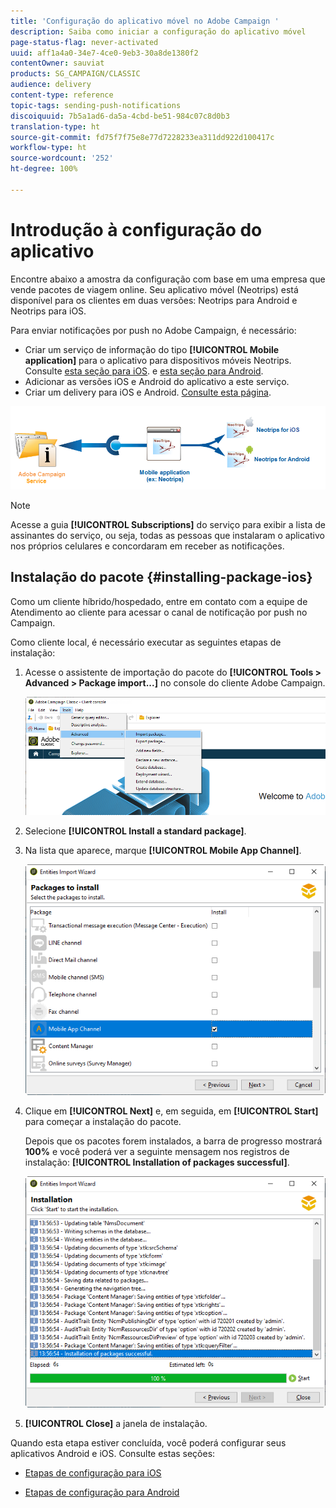 ```yaml
---
title: 'Configuração do aplicativo móvel no Adobe Campaign '
description: Saiba como iniciar a configuração do aplicativo móvel
page-status-flag: never-activated
uuid: aff1a4a0-34e7-4ce0-9eb3-30a8de1380f2
contentOwner: sauviat
products: SG_CAMPAIGN/CLASSIC
audience: delivery
content-type: reference
topic-tags: sending-push-notifications
discoiquuid: 7b5a1ad6-da5a-4cbd-be51-984c07c8d0b3
translation-type: ht
source-git-commit: fd75f7f75e8e77d7228233ea311dd922d100417c
workflow-type: ht
source-wordcount: '252'
ht-degree: 100%

---
```



# Introdução à configuração do aplicativo

Encontre abaixo a amostra da configuração com base em uma empresa que vende pacotes de viagem online. Seu aplicativo móvel (Neotrips) está disponível para os clientes em duas versões: Neotrips para Android e Neotrips para iOS.

Para enviar notificações por push no Adobe Campaign, é necessário:

* Criar um serviço de informação do tipo **[!UICONTROL Mobile application]** para o aplicativo para dispositivos móveis Neotrips. Consulte [esta seção para iOS](../../delivery/using/configuring-the-mobile-application.md#configuring-ios-service). e [esta seção para Android](../../delivery/using/configuring-the-mobile-application-android.md#configuring-android-service).
* Adicionar as versões iOS e Android do aplicativo a este serviço.
* Criar um delivery para iOS e Android. [Consulte esta página](../../delivery/using/creating-notifications.md).

![](assets/nmac_service_diagram.png)

>[!NOTE]
>
>Acesse a guia **[!UICONTROL Subscriptions]** do serviço para exibir a lista de assinantes do serviço, ou seja, todas as pessoas que instalaram o aplicativo nos próprios celulares e concordaram em receber as notificações.

## Instalação do pacote {#installing-package-ios}

Como um cliente híbrido/hospedado, entre em contato com a equipe de Atendimento ao cliente para acessar o canal de notificação por push no Campaign.

Como cliente local, é necessário executar as seguintes etapas de instalação:

1. Acesse o assistente de importação do pacote do **[!UICONTROL Tools > Advanced > Package import...]** no console do cliente Adobe Campaign.

   ![](assets/package_ios.png)

1. Selecione **[!UICONTROL Install a standard package]**.

1. Na lista que aparece, marque **[!UICONTROL Mobile App Channel]**.

   ![](assets/package_ios_2.png)

1. Clique em **[!UICONTROL Next]** e, em seguida, em **[!UICONTROL Start]** para começar a instalação do pacote.

   Depois que os pacotes forem instalados, a barra de progresso mostrará **100%** e você poderá ver a seguinte mensagem nos registros de instalação: **[!UICONTROL Installation of packages successful]**.

   ![](assets/package_ios_3.png)

1. **[!UICONTROL Close]** a janela de instalação.

Quando esta etapa estiver concluída, você poderá configurar seus aplicativos Android e iOS.
Consulte estas seções:

* [Etapas de configuração para iOS](../../delivery/using/configuring-the-mobile-application.md)

* [Etapas de configuração para Android](../../delivery/using/configuring-the-mobile-application-android.md)
